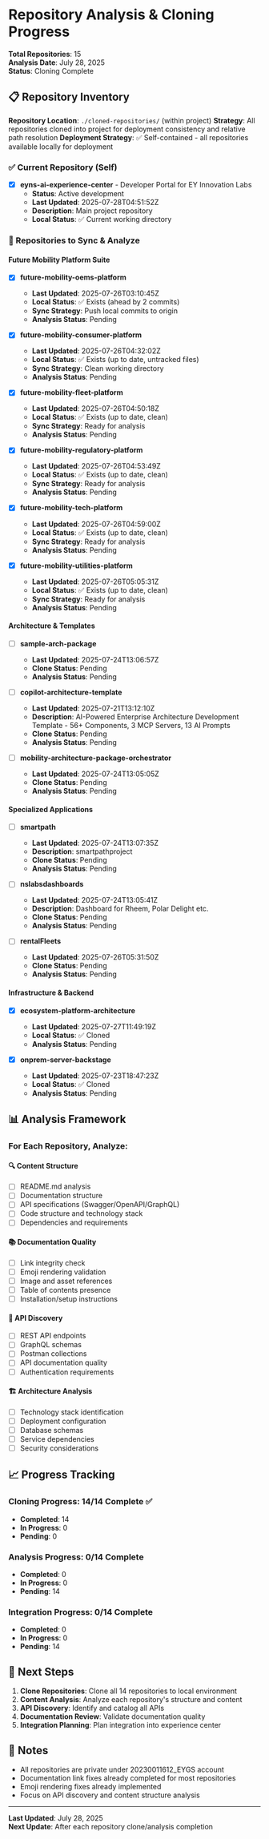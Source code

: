 # Repository Analysis & Cloning Progress

**Total Repositories**: 15  
**Analysis Date**: July 28, 2025  
**Status**: Cloning Complete

## 📋 Repository Inventory

**Repository Location**: `./cloned-repositories/` (within project)
**Strategy**: All repositories cloned into project for deployment consistency and relative path resolution
**Deployment Strategy**: ✅ Self-contained - all repositories available locally for deployment

### ✅ Current Repository (Self)
- [x] **eyns-ai-experience-center** - Developer Portal for EY Innovation Labs
  - **Status**: Active development
  - **Last Updated**: 2025-07-28T04:51:52Z
  - **Description**: Main project repository
  - **Local Status**: ✅ Current working directory

### 🔄 Repositories to Sync & Analyze

#### Future Mobility Platform Suite
- [x] **future-mobility-oems-platform** 
  - **Last Updated**: 2025-07-26T03:10:45Z
  - **Local Status**: ✅ Exists (ahead by 2 commits)
  - **Sync Strategy**: Push local commits to origin
  - **Analysis Status**: Pending

- [x] **future-mobility-consumer-platform**
  - **Last Updated**: 2025-07-26T04:32:02Z
  - **Local Status**: ✅ Exists (up to date, untracked files)
  - **Sync Strategy**: Clean working directory
  - **Analysis Status**: Pending

- [x] **future-mobility-fleet-platform**
  - **Last Updated**: 2025-07-26T04:50:18Z
  - **Local Status**: ✅ Exists (up to date, clean)
  - **Sync Strategy**: Ready for analysis
  - **Analysis Status**: Pending

- [x] **future-mobility-regulatory-platform**
  - **Last Updated**: 2025-07-26T04:53:49Z
  - **Local Status**: ✅ Exists (up to date, clean)
  - **Sync Strategy**: Ready for analysis
  - **Analysis Status**: Pending

- [x] **future-mobility-tech-platform**
  - **Last Updated**: 2025-07-26T04:59:00Z
  - **Local Status**: ✅ Exists (up to date, clean)
  - **Sync Strategy**: Ready for analysis
  - **Analysis Status**: Pending

- [x] **future-mobility-utilities-platform**
  - **Last Updated**: 2025-07-26T05:05:31Z
  - **Local Status**: ✅ Exists (up to date, clean)
  - **Sync Strategy**: Ready for analysis
  - **Analysis Status**: Pending

#### Architecture & Templates
- [ ] **sample-arch-package**
  - **Last Updated**: 2025-07-24T13:06:57Z
  - **Clone Status**: Pending
  - **Analysis Status**: Pending

- [ ] **copilot-architecture-template**
  - **Last Updated**: 2025-07-21T13:12:10Z
  - **Description**: AI-Powered Enterprise Architecture Development Template - 56+ Components, 3 MCP Servers, 13 AI Prompts
  - **Clone Status**: Pending
  - **Analysis Status**: Pending

- [ ] **mobility-architecture-package-orchestrator**
  - **Last Updated**: 2025-07-24T13:05:05Z
  - **Clone Status**: Pending
  - **Analysis Status**: Pending

#### Specialized Applications
- [ ] **smartpath**
  - **Last Updated**: 2025-07-24T13:07:35Z
  - **Description**: smartpathproject
  - **Clone Status**: Pending
  - **Analysis Status**: Pending

- [ ] **nslabsdashboards**
  - **Last Updated**: 2025-07-24T13:05:41Z
  - **Description**: Dashboard for Rheem, Polar Delight etc.
  - **Clone Status**: Pending
  - **Analysis Status**: Pending

- [ ] **rentalFleets**
  - **Last Updated**: 2025-07-26T05:31:50Z
  - **Clone Status**: Pending
  - **Analysis Status**: Pending

#### Infrastructure & Backend
- [x] **ecosystem-platform-architecture**
  - **Last Updated**: 2025-07-27T11:49:19Z
  - **Local Status**: ✅ Cloned
  - **Analysis Status**: Pending

- [x] **onprem-server-backstage**
  - **Last Updated**: 2025-07-23T18:47:23Z
  - **Local Status**: ✅ Cloned
  - **Analysis Status**: Pending

## 📊 Analysis Framework

### For Each Repository, Analyze:

#### 🔍 Content Structure
- [ ] README.md analysis
- [ ] Documentation structure
- [ ] API specifications (Swagger/OpenAPI/GraphQL)
- [ ] Code structure and technology stack
- [ ] Dependencies and requirements

#### 📚 Documentation Quality
- [ ] Link integrity check
- [ ] Emoji rendering validation
- [ ] Image and asset references
- [ ] Table of contents presence
- [ ] Installation/setup instructions

#### 🔌 API Discovery
- [ ] REST API endpoints
- [ ] GraphQL schemas
- [ ] Postman collections
- [ ] API documentation quality
- [ ] Authentication requirements

#### 🏗️ Architecture Analysis
- [ ] Technology stack identification
- [ ] Deployment configuration
- [ ] Database schemas
- [ ] Service dependencies
- [ ] Security considerations

## 📈 Progress Tracking

### Cloning Progress: 14/14 Complete ✅
- **Completed**: 14
- **In Progress**: 0
- **Pending**: 0

### Analysis Progress: 0/14 Complete
- **Completed**: 0
- **In Progress**: 0
- **Pending**: 14

### Integration Progress: 0/14 Complete
- **Completed**: 0
- **In Progress**: 0
- **Pending**: 14

## 🎯 Next Steps

1. **Clone Repositories**: Clone all 14 repositories to local environment
2. **Content Analysis**: Analyze each repository's structure and content
3. **API Discovery**: Identify and catalog all APIs
4. **Documentation Review**: Validate documentation quality
5. **Integration Planning**: Plan integration into experience center

## 📝 Notes

- All repositories are private under 20230011612_EYGS account
- Documentation link fixes already completed for most repositories
- Emoji rendering fixes already implemented
- Focus on API discovery and content structure analysis

---

**Last Updated**: July 28, 2025  
**Next Update**: After each repository clone/analysis completion
